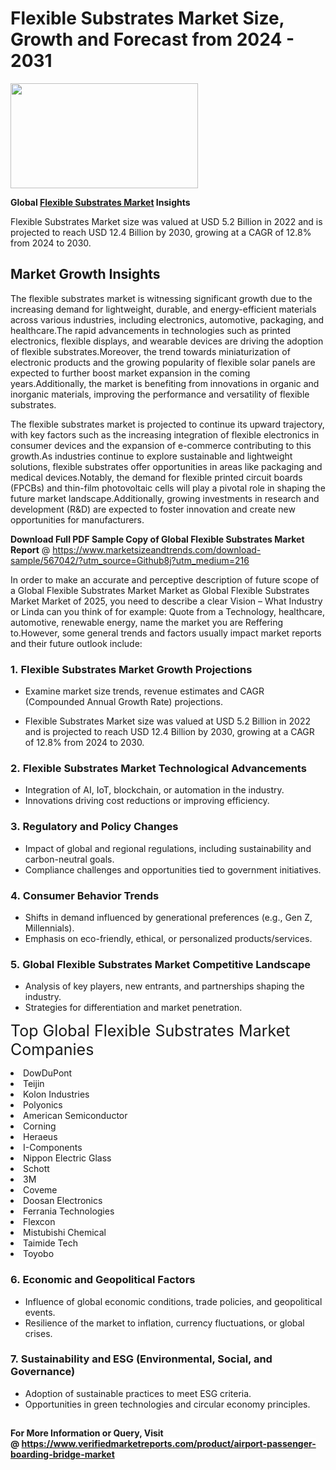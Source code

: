 <H1>Flexible Substrates Market Size, Growth and Forecast from 2024 - 2031</H1><img class="aligncenter size-medium wp-image-584254" src="https://thirdeyenews.in/wp-content/uploads/2024/09/Global-Market-Research-300x168.jpeg" alt="" width="300" height="168" /><p><strong>Global&nbsp;<a href="https://www.marketsizeandtrends.com/download-sample/567042/?utm_source=Github8j?utm_medium=216">Flexible Substrates Market</a> Insights</strong></p><p>Flexible Substrates Market size was valued at USD 5.2 Billion in 2022 and is projected to reach USD 12.4 Billion by 2030, growing at a CAGR of 12.8% from 2024 to 2030.</p><p><h2>Market Growth Insights</h2> <p>The flexible substrates market is witnessing significant growth due to the increasing demand for lightweight, durable, and energy-efficient materials across various industries, including electronics, automotive, packaging, and healthcare.The rapid advancements in technologies such as printed electronics, flexible displays, and wearable devices are driving the adoption of flexible substrates.Moreover, the trend towards miniaturization of electronic products and the growing popularity of flexible solar panels are expected to further boost market expansion in the coming years.Additionally, the market is benefiting from innovations in organic and inorganic materials, improving the performance and versatility of flexible substrates.</p> <p>The flexible substrates market is projected to continue its upward trajectory, with key factors such as the increasing integration of flexible electronics in consumer devices and the expansion of e-commerce contributing to this growth.As industries continue to explore sustainable and lightweight solutions, flexible substrates offer opportunities in areas like packaging and medical devices.Notably, the demand for flexible printed circuit boards (FPCBs) and thin-film photovoltaic cells will play a pivotal role in shaping the future market landscape.Additionally, growing investments in research and development (R&D) are expected to foster innovation and create new opportunities for manufacturers.</p> <p><span class=""><strong>Download Full PDF Sample Copy of Global Flexible Substrates Market Report</strong> @ <a href="https://www.marketsizeandtrends.com/download-sample/567042/?utm_source=Github8j?utm_medium=216" target="_blank">https://www.marketsizeandtrends.com/download-sample/567042/?utm_source=Github8j?utm_medium=216</a></span></p><p>In order to make an accurate and perceptive description of future scope of a Global&nbsp;Flexible Substrates Market Market as Global&nbsp;Flexible Substrates Market Market of 2025, you need to describe a clear Vision &ndash; What Industry or Linda can you think of for example: Quote from a Technology, healthcare, automotive, renewable energy, name the market you are Reffering to.However, some general trends and factors usually impact market reports and their future outlook include:</p><h3>1.&nbsp;<strong>Flexible Substrates Market Growth Projections</strong></h3><ul><li>Examine market size trends, revenue estimates and CAGR (Compounded Annual Growth Rate) projections.</li><li><p>Flexible Substrates Market size was valued at USD 5.2 Billion in 2022 and is projected to reach USD 12.4 Billion by 2030, growing at a CAGR of 12.8% from 2024 to 2030.</p></li></ul><h3>2.&nbsp;<strong>Flexible Substrates Market Technological Advancements</strong></h3><ul><li>Integration of AI, IoT, blockchain, or automation in the industry.</li><li>Innovations driving cost reductions or improving efficiency.</li></ul><h3>3.&nbsp;<strong>Regulatory and Policy Changes</strong></h3><ul><li>Impact of global and regional regulations, including sustainability and carbon-neutral goals.</li><li>Compliance challenges and opportunities tied to government initiatives.</li></ul><h3>4.&nbsp;<strong>Consumer Behavior Trends</strong></h3><ul><li>Shifts in demand influenced by generational preferences (e.g., Gen Z, Millennials).</li><li>Emphasis on eco-friendly, ethical, or personalized products/services.</li></ul><h3>5.&nbsp;<strong>Global Flexible Substrates Market Competitive Landscape</strong></h3><ul><li>Analysis of key players, new entrants, and partnerships shaping the industry.</li><li>Strategies for differentiation and market penetration.</li></ul><p data-pm-slice="1 1 []"><span style="color: inherit; font-family: inherit; font-size: 25px;">Top Global Flexible Substrates Market Companies</span></p><div class="" data-test-id=""><p><li>DowDuPont</li><li> Teijin</li><li> Kolon Industries</li><li> Polyonics</li><li> American Semiconductor</li><li> Corning</li><li> Heraeus</li><li> I-Components</li><li> Nippon Electric Glass</li><li> Schott</li><li> 3M</li><li> Coveme</li><li> Doosan Electronics</li><li> Ferrania Technologies</li><li> Flexcon</li><li> Mistubishi Chemical</li><li> Taimide Tech</li><li> Toyobo</li></p></div><h3>6.&nbsp;<strong>Economic and Geopolitical Factors</strong></h3><ul><li>Influence of global economic conditions, trade policies, and geopolitical events.</li><li>Resilience of the market to inflation, currency fluctuations, or global crises.</li></ul><h3>7.&nbsp;<strong>Sustainability and ESG (Environmental, Social, and Governance)</strong></h3><ul><li>Adoption of sustainable practices to meet ESG criteria.</li><li>Opportunities in green technologies and circular economy principles.</li></ul><h2><strong style="font-size: 14px;">For More Information or Query, Visit @&nbsp;</strong><a style="background-color: #ffffff; font-size: 14px;" href="https://www.marketsizeandtrends.com/report/flexible-substrates-market/" target="_blank">https://www.verifiedmarketreports.com/product/airport-passenger-boarding-bridge-market</a></h2>